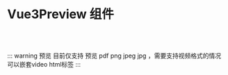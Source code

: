 # Vue3Preview 组件
<br/>

<script setup>
import Vue3Preview from "../../pages/Components/Vue3Preview.vue"

</script>


<Vue3Preview src="/notebook/static/git.pdf" height="77vh" />

<br/>

<Vue3Preview src="https://img0.baidu.com/it/u=530426417,2082848644&fm=253&fmt=auto&app=138&f=JPEG?w=889&h=500.jpg" height="77vh" />


::: warning 预览
目前仅支持 预览 pdf png jpeg jpg ，需要支持视频格式的情况 可以嵌套video html标签
:::


